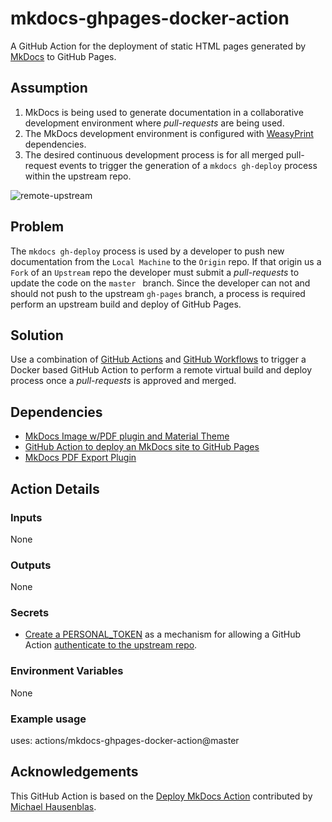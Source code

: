# mkdocs-ghpages-docker-action
A GitHub Action for the deployment of static HTML pages generated by [MkDocs](https://www.mkdocs.org/) to GitHub Pages.

## Assumption
1.  MkDocs is being used to generate documentation in a collaborative development environment where *pull-requests* are being used.
2. The MkDocs development environment is configured with [WeasyPrint](https://weasyprint.org/) dependencies.
3. The desired continuous development process is for all merged pull-request events to trigger the generation of a ```mkdocs gh-deploy``` process within the upstream repo.

![remote-upstream](https://i.stack.imgur.com/cEJjT.png)

## Problem
The ```mkdocs gh-deploy``` process is used by a developer to push new documentation from the ```Local Machine``` to the ```Origin``` repo. If that origin us a ```Fork``` of an ```Upstream``` repo the developer must submit a *pull-requests* to update the code on the ```master ``` branch. Since the developer can not and should not push to the upstream ```gh-pages``` branch, a process is required perform an upstream build and deploy of GitHub Pages.

## Solution
Use a combination of [GitHub Actions](https://github.com/features/actions) and [GitHub Workflows](https://help.github.com/en/actions/configuring-and-managing-workflows) to trigger a Docker based GitHub Action to perform a remote virtual build and deploy process once a *pull-requests* is approved and merged.   

## Dependencies
* [MkDocs Image w/PDF plugin and Material Theme](https://github.com/minidocks/mkdocs)
* [GitHub Action to deploy an MkDocs site to GitHub Pages](https://github.com/marketplace/actions/deploy-mkdocs)
* [MkDocs PDF Export Plugin](https://github.com/zhaoterryy/mkdocs-pdf-export-plugin)

## Action Details

### Inputs

None

### Outputs

None

### Secrets

* [Create a PERSONAL_TOKEN](https://help.github.com/en/github/authenticating-to-github/creating-a-personal-access-token-for-the-command-line) as a mechanism for allowing a GitHub Action [authenticate to the upstream repo](https://help.github.com/en/actions/configuring-and-managing-workflows/authenticating-with-the-github_token).

### Environment Variables

None

### Example usage

uses: actions/mkdocs-ghpages-docker-action@master

## Acknowledgements
This GitHub Action is based on the [Deploy MkDocs Action](https://github.com/marketplace/actions/deploy-mkdocs) contributed by [Michael Hausenblas](https://github.com/mhausenblas).
